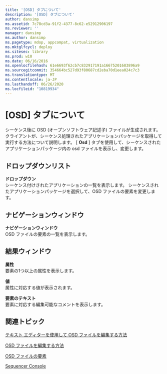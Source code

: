 ```yaml
---
title: '[OSD] タブについて'
description: '[OSD] タブについて'
author: dansimp
ms.assetid: 7c78cd3a-91f2-4377-8c62-e52912906197
ms.reviewer: ''
manager: dansimp
ms.author: dansimp
ms.pagetype: mdop, appcompat, virtualization
ms.mktglfcycl: deploy
ms.sitesec: library
ms.prod: w10
ms.date: 06/16/2016
ms.openlocfilehash: 61e6693f62cb7c832917191a16675201683896a9
ms.sourcegitcommit: 354664bc527d93f80687cd2eba70d1eea024c7c3
ms.translationtype: MT
ms.contentlocale: ja-JP
ms.lasthandoff: 06/26/2020
ms.locfileid: "10819934"
---
```

# [OSD] タブについて


シーケンス後に OSD (オープンソフトウェア記述子) ファイルが生成されます。 クライアントが、シーケンス処理されたアプリケーションパッケージを取得して実行する方法について説明します。 [ **Osd** ] タブを使用して、シーケンスされたアプリケーションパッケージ内の osd ファイルを表示し、変更します。

## ドロップダウンリスト


<a href="" id="drop-down"></a>**ドロップダウン**  
シーケンス付けされたアプリケーションの一覧を表示します。 シーケンスされたアプリケーションパッケージを選択して、OSD ファイルの要素を変更します。

## ナビゲーションウィンドウ


<a href="" id="navigation-pane"></a>**ナビゲーションウィンドウ**  
OSD ファイルの要素の一覧を表示します。

## 結果ウィンドウ


<a href="" id="attribute"></a>**属性**  
要素の1つ以上の属性を表示します。

<a href="" id="value"></a>**値**  
属性に対応する値が表示されます。

<a href="" id="element-text"></a>**要素のテキスト**  
要素に対応する編集可能なコメントを表示します。

## 関連トピック


[テキスト エディターを使用して OSD ファイルを編集する方法](how-to-edit-an-osd-file-using-a-text-editor.md)

[OSD ファイルを編集する方法](how-to-edit-an-osd-file.md)

[OSD ファイルの要素](osd-file-elements.md)

[Sequencer Console](sequencer-console.md)

 

 





